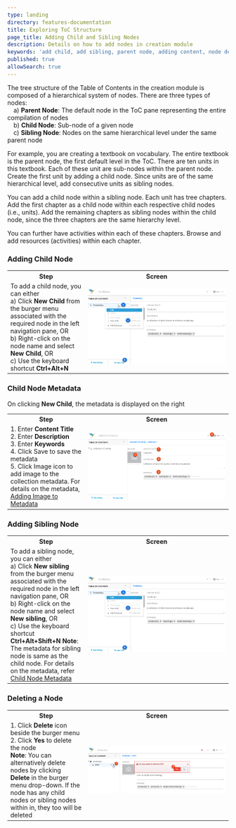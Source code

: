 ```yaml
---
type: landing
directory: features-documentation
title: Exploring ToC Structure
page_title: Adding Child and Sibling Nodes
description: Details on how to add nodes in creation module
keywords: 'add child, add sibling, parent node, adding content, node definition, node manipulation'
published: true
allowSearch: true
---
```


The tree structure of the Table of Contents in the creation module  is composed of a hierarchical system of nodes. There are three types of nodes: <br>&emsp;a) <b>Parent Node</b>: The default node in the ToC pane representing the entire compilation of nodes <br>&emsp;b) <b>Child Node</b>: Sub-node of a given node <br>&emsp;c) <b>Sibling Node</b>: Nodes on the same hierarchical level under the same parent node

For example, you are creating a textbook on vocabulary. The entire textbook is the parent node, the first default level in the ToC. There are ten units in this textbook. Each of these unit are sub-nodes within the parent node. Create the first unit by adding a child node.  Since units are of the same hierarchical level, add consecutive units as sibling nodes.

You can add a child node within a sibling node. Each unit has tree chapters. Add the first chapter as a child node within each respective child nodes (i.e., units). Add the remaining chapters as sibling nodes within the child node, since the three chapters are the same hierarchy level.

You can further have activities within each of these chapters. Browse and add resources (activities) within each chapter.

### Adding Child Node

<table>
  <tr>
    <th style="width:35%;">Step</th>
    <th style="width:65%;">Screen</th>
  </tr>
  <tr>
    <td>To add a child node, you can either <br>a) Click <b>New Child</b> from the burger menu associated with the required node in the left navigation pane, OR <br>b)  Right-click on the node name and select <b>New Child</b>, OR <br>c) Use the keyboard shortcut <b>Ctrl+Alt+N</b> </td>
      <td><img src="pages/features-documentation/images/addingchild1.png"></td>
  </tr>
  </table>

### Child Node Metadata
On clicking <b>New Child</b>, the metadata is displayed on the right
<table>
  <tr>
    <th style="width:35%;">Step</th>
    <th style="width:65%;">Screen</th>
  </tr>
  <tr>
    <td>1. Enter <b>Content Title</b> <br>2. Enter <b>Description</b> <br>3. Enter <b>Keywords</b> <br>4. Click Save to save the metadata <br>5. Click Image icon to add image to the collection metadata. For details on the metadata, <a href="features-documentation/metadata_addingimages" target="_blank">Adding Image to Metadata</a></td>
      <td><img src="pages/features-documentation/images/addchild_metadata2.png"></td>
  </tr>
  </table>
  
### Adding Sibling Node

<table>
  <tr>
    <th style="width:35%;">Step</th>
    <th style="width:65%;">Screen</th>
  </tr>
  <tr>
    <td>To add a sibling node, you can either <br>a) Click <b>New sibling</b> from the burger menu associated with the required node in the left navigation pane, OR <br>b)  Right-click on the node name and select <b>New sibling</b>, OR <br>c) Use the keyboard shortcut <b>Ctrl+Alt+Shift+N</b> <b>Note</b>: The metadata for sibling node is same as the child node. For details on the metadata, refer <a href="pages/features-documentation/treestructure_TOC/#ChildNodeMetadata">Child Node Metadata</a></td>
      <td><img src="pages/features-documentation/images/addingchild1.png"></td>
  </tr>
  </table>
 
### Deleting a Node

<table>
  <tr>
    <th style="width:35%;">Step</th>
    <th style="width:65%;">Screen</th>
  </tr>
  <tr>
    <td>1. Click <b>Delete</b> icon beside the burger menu <br>2. Click <b>Yes</b> to delete the node
      <br><b>Note</b>: You can alternatively delete nodes by clicking <b>Delete</b> in the burger menu drop-down. If the node has any child nodes or sibling nodes within in, they too will be deleted
      </td>
    <td><img src="pages/features-documentation/images/book/book_unit_delete.png"></td>
  </tr>
</table>
